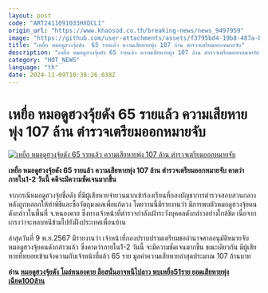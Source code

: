 ```yaml
---
layout: post
code: "ART2411091033HXDCL1"
origin_url: "https://www.khaosod.co.th/breaking-news/news_9497959"
image: "https://github.com/user-attachments/assets/f3795bd4-19b8-487a-b0df-f16b99856a79"
title: "เหยื่อ หมอดูฮวงจุ้ยดัง  65 รายแล้ว ความเสียหายพุ่ง 107 ล้าน ตำรวจเตรียมออกหมายจับ"
description: "เหยื่อ หมอดูฮวงจุ้ยดัง 65 รายแล้ว ความเสียหายพุ่ง 107 ล้าน ตำรวจเตรียมออกหมายจับ คาดว่าภายใน1-2 วันนี้ คดีจะมีความชัดเจนมากขึ้น "
category: "HOT_NEWS"
language: "th"
date: 2024-11-09T10:38:26.038Z
---
```


# เหยื่อ หมอดูฮวงจุ้ยดัง  65 รายแล้ว ความเสียหายพุ่ง 107 ล้าน ตำรวจเตรียมออกหมายจับ

[![เหยื่อ หมอดูฮวงจุ้ยดัง  65 รายแล้ว ความเสียหายพุ่ง 107 ล้าน ตำรวจเตรียมออกหมายจับ](https://www.khaosod.co.th/wpapp/uploads/2024/11/mordoo2.jpg "เหยื่อ หมอดูฮวงจุ้ยดัง  65 รายแล้ว ความเสียหายพุ่ง 107 ล้าน ตำรวจเตรียมออกหมายจับ")](https://www.khaosod.co.th/wpapp/uploads/2024/11/mordoo2.jpg)

**เหยื่อ หมอดูฮวงจุ้ยดัง 65 รายแล้ว ความเสียหายพุ่ง 107 ล้าน ตำรวจเตรียมออกหมายจับ คาดว่าภายใน1-2 วันนี้ คดีจะมีความชัดเจนมากขึ้น**

จากกรณีหมอดูฮวงจุ้ยชื่อดัง ที่มีผู้เสียหายจำยวนมากเข้าร้องเรียนที่กองบัญชาการตำรวจสอบสวนกลาง หลังถูกหลอกให้ทำพิธีและซื้อวัตถุมงคลเพื่อแก้ดวง โดยวานนี้มีรายงานว่า มีการพบตัวหมอดูฮวงจุ้ยคนดังกล่าวในพื้นที่ จ.หนองคาย ซึ่งทางเจ้าหน้าที่ตำรวจกำลังเฝ้าระวังบุคคลดังกล่าวอย่างใกล้ชิด เนื่อจากเกรงว่าจะหลบหนีข้ามไปยังฝั่งประเทศเพื่อนบ้าน

ล่าสุดวันที่ 9 พ.ย.2567 มีรายงานว่า เจ้าหน้าที่กองปราบปรามเตรียมขออำนาจศาลอนุมัติหมายจับหมอดูฮวงจุ้ยคนดังกล่าวแล้ว ซึ่งคาดว่าภายใน1-2 วันนี้ จะมีความชัดเจนมากขึ้น ขณะเดียวกัน มีผู้เสียหายที่ทยอยเข้าแจ้งความกับเจ้าหน้าที่แล้ว 65 ราย มูลค่าความเสียหายล่าสุดประมาณ 107 ล้านบาท

**อ่าน [หมอดูฮวงจุ้ยดัง โผล่หนองคาย ลือสนั่นอาจหนีไปลาว พบเหยื่อ51ราย ยอดเสียหายพุ่งเฉียด100ล้าน](https://www.khaosod.co.th/breaking-news/news_9496322)**